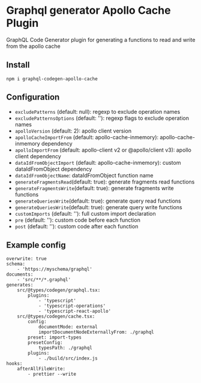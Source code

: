 # Graphql generator Apollo Cache Plugin

GraphQL Code Generator plugin for generating a functions to read and write from the apollo cache

## Install
`npm i graphql-codegen-apollo-cache`

## Configuration
- `excludePatterns` (default: null): regexp to exclude operation names
- `excludePatternsOptions` (default: ''): regexp flags to exclude operation names
- `apolloVersion` (default: 2): apollo client version
- `apolloCacheImportFrom` (default: apollo-cache-inmemory): apollo-cache-inmemory dependency
- `apolloImportFrom` (default: apollo-client v2 or @apollo/client v3): apollo client dependency
- `dataIdFromObjectImport` (default: apollo-cache-inmemory): custom dataIdFromObject dependency
- `dataIdFromObjectName`:  dataIdFromObject function name
- `generateFragmentsRead`(default: true): generate fragments read functions
- `generateFragmentsWrite`(default: true): generate fragments write functions
- `generateQueriesWrite`(default: true): generate query read functions
- `generateQueriesWrite`(default: true): generate query write functions
- `customImports` (default: ''): full custom import declaration
- `pre` (default: ''): custom code before each function
- `post` (default: ''):  custom code after each function

## Example config

```
overwrite: true
schema:
    - 'https://myschema/graphql'
documents:
    - 'src/**/*.graphql'
generates:
    src/@types/codegen/graphql.tsx:
        plugins:
            - 'typescript'
            - 'typescript-operations'
            - 'typescript-react-apollo'
    src/@types/codegen/cache.tsx:
        config:
            documentMode: external
            importDocumentNodeExternallyFrom: ./graphql
        preset: import-types
        presetConfig:
            typesPath: ./graphql
        plugins:
            - ./build/src/index.js
hooks:
    afterAllFileWrite:
        - prettier --write

```